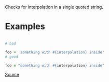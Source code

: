 
Checks for interpolation in a single quoted string.

# Examples

```ruby

# bad

foo = 'something with #{interpolation} inside'
# good

foo = "something with #{interpolation} inside"
```

[Source](http://www.rubydoc.info/gems/rubocop/RuboCop/Cop/Lint/InterpolationCheck)